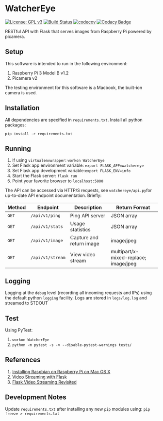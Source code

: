 # WatcherEye

[![License: GPL v3](https://img.shields.io/badge/License-GPLv3-blue.svg)](https://www.gnu.org/licenses/gpl-3.0)
[![Build Status](https://travis-ci.com/yosyp/WatcherEye.svg?branch=master)](https://travis-ci.com/yosyp/WatcherEye)
[![codecov](https://codecov.io/gh/yosyp/WatcherEye/branch/master/graph/badge.svg)](https://codecov.io/gh/yosyp/WatcherEye)
[![Codacy Badge](https://api.codacy.com/project/badge/Grade/1e43cd5b04be47a0af71281d10ee5932)](https://app.codacy.com/app/yosyp/WatcherEye?utm_source=github.com&utm_medium=referral&utm_content=yosyp/WatcherEye&utm_campaign=Badge_Grade_Dashboard)

RESTful API with Flask that serves images from Raspberry Pi powered by picamera.

## Setup
This software is intended to run in the following environment:
1. Raspberry Pi 3 Model B v1.2
2. Picamera v2

The testing environment for this software is a Macbook, the built-ion camera is used.

## Installation
All dependencies are specified in `requirements.txt`. Install all python packages:

`pip install -r requirements.txt`

## Running
1. If using `virtualenvwrapper`: `workon WatcherEye`
2. Set Flask app environment variable: `export FLASK_APP=watchereye`
3. Set Flask app development variable:`export FLASK_ENV=info`
4. Start the Flask server: `flask run`
5. Point your favorite browser to `localhost:5000`

The API can be accessed via HTTP/S requests, see `watchereye/api.py`for up-to-date API endpoint documentation. Briefly:

| Method | Endpoint         | Description              | Return Format                         |
|--------|------------------|--------------------------|---------------------------------------|
| `GET`  | `/api/v1/ping`   | Ping API server          | JSON array                            | 
| `GET`  | `/api/v1/stats`  | Usage statistics         | JSON array                            |
| `GET`  | `/api/v1/image`  | Capture and return image | image/jpeg                            |
| `GET`  | `/api/v1/stream` | View video stream        | multipart/x-mixed-replace; image/jpeg | 

## Logging
Logging at the `debug` level (recording all incoming requests and IPs) using the default python `logging` facility. Logs are stored in `logs/log.log` and streamed to STDOUT

## Test
Using PyTest:
1. `workon WatcherEye`
2. `python -m pytest -s -v --disable-pytest-warnings tests/`

## References
1. [Installing Raspbian on Raspberry Pi on Mac OS X](https://www.raspberrypi.org/documentation/installation/installing-images/)
2. [Video Streaming with Flask](https://blog.miguelgrinberg.com/post/video-streaming-with-flask)
3. [Flask Video Streaming Revisited](https://blog.miguelgrinberg.com/post/flask-video-streaming-revisited)

## Development Notes
Update `requirements.txt` after installing any new `pip` modules using:
`pip freeze > requirements.txt`
